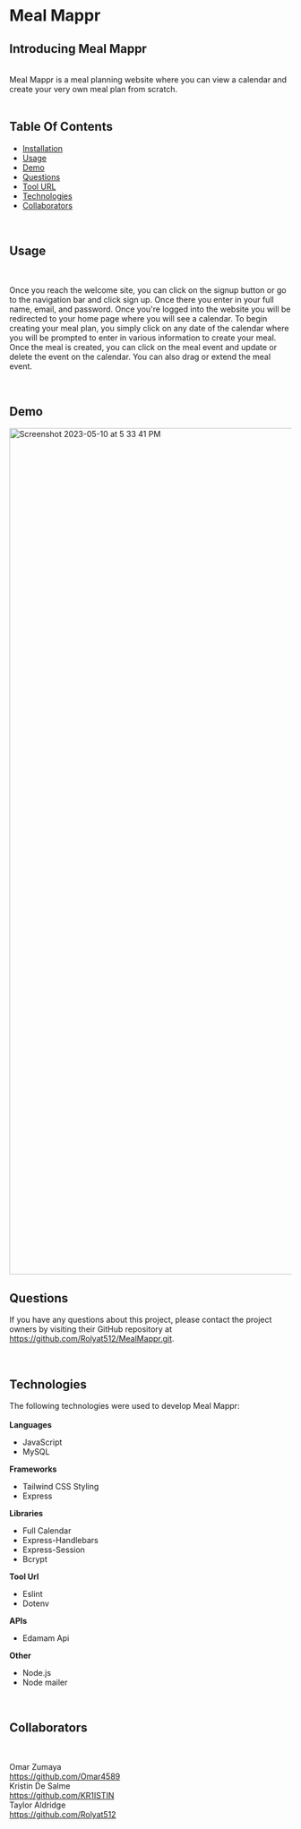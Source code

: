 # Meal Mappr 


## Introducing Meal Mappr

<br>
Meal Mappr is a meal planning website where you can view a calendar and create your very own meal plan from scratch. <br>

<br>  

## Table Of Contents

- [Installation](#installation)
- [Usage](#usage)
- [Demo](#Demo)
- [Questions](#questions)
- [Tool URL](#toolurl)
- [Technologies](#technologies)
- [Collaborators](#collaborators)


<br>


## Usage <a id="usage"></a> 
<br>

Once you reach the welcome site, you can click on the signup button or go to the navigation bar and click sign up. Once there you enter in your full name, email, and password. Once you're logged into the website you will be redirected to your home page where you will see a calendar. To begin creating your meal plan, you simply click on any date of the calendar where you will be prompted to enter in various information to create your meal. Once the meal is created, you can click on the meal event and update or delete the event on the calendar. You can also drag or extend the meal event. 

<br>

## Demo <a id="Demo"></a>

<img width="1512" alt="Screenshot 2023-05-10 at 5 33 41 PM" src="https://github.com/Rolyat512/MealMappr/assets/122414452/1844c1dd-eaac-4984-aed0-e966bb31493e">


<br>

## Questions <a id="questions"></a>

If you have any questions about this project, please contact the project owners by visiting their GitHub repository at https://github.com/Rolyat512/MealMappr.git.

<br>
    
## Technologies <a id="technologies"></a>
    
The following technologies were used to develop Meal Mappr:<br>
<br>
<strong>Languages</strong>
- JavaScript
- MySQL
    
<strong>Frameworks</strong>
- Tailwind CSS Styling 
- Express
    
<strong>Libraries</strong>
- Full Calendar 
- Express-Handlebars 
- Express-Session
- Bcrypt 

<strong>Tool Url</strong>
<br>
- Eslint 
- Dotenv 

    
<strong>APIs</strong>

- Edamam Api 

<strong>Other</strong>

- Node.js
- Node mailer 


<br>
    
## Collaborators <a id="collaborators"></a>

<br>

Omar Zumaya <br>
     https://github.com/Omar4589
<br>
Kristin De Salme<br>
     https://github.com/KR1ISTIN
<br>
Taylor Aldridge <br>
     https://github.com/Rolyat512
    